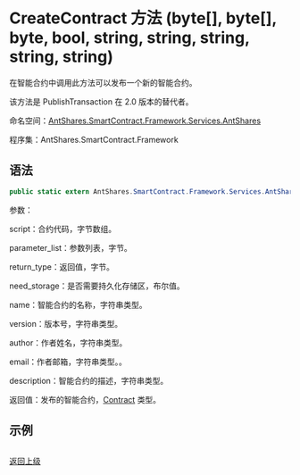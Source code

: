 # CreateContract 方法 (byte[], byte[], byte, bool, string, string, string, string, string)

在智能合约中调用此方法可以发布一个新的智能合约。

该方法是 PublishTransaction 在 2.0 版本的替代者。

命名空间：[AntShares.SmartContract.Framework.Services.AntShares](../../AntShares.md)

程序集：AntShares.SmartContract.Framework

## 语法

```c#
public static extern AntShares.SmartContract.Framework.Services.AntShares.Contract CreateContract(byte[] script, byte[] parameter_list, byte return_type, bool need_storage, string name, string version, string author, string email, string description)
```

参数：

script：合约代码，字节数组。

parameter_list：参数列表，字节。

return_type：返回值，字节。

need_storage：是否需要持久化存储区，布尔值。

name：智能合约的名称，字符串类型。

version：版本号，字符串类型。

author：作者姓名，字符串类型。

email：作者邮箱，字符串类型。。

description：智能合约的描述，字符串类型。

返回值：发布的智能合约，[Contract](../Contract.md) 类型。

## 示例

```

```



[返回上级](../Blockchain.md)